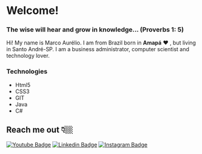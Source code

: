 # Welcome!

### The wise will hear and grow in knowledge... (Proverbs 1: 5)

Hi! My name is Marco Aurélio. I am from Brazil born in **Amapá** ❤️ , but living in Santo André-SP. I am a business administrator, computer scientist and technology lover.

### Technologies
- Html5
- CSS3
- GIT
- Java
- C#


## Reach me out 👇🏼


[![Youtube Badge](https://img.shields.io/badge/-Youtube-FF0000?style=flat-square&labelColor=FF0000&logo=youtube&logoColor=white&link=https://www.youtube.com/channel/UCkLjOF2OBiM_ZX0jy7O7cmA)](https://www.youtube.com/channel/UCkLjOF2OBiM_ZX0jy7O7cmA) [![Linkedin Badge](https://img.shields.io/badge/-LinkedIn-blue?style=flat-square&logo=Linkedin&logoColor=white&link=https://www.linkedin.com/in/marcopicanco/)](https://www.linkedin.com/in/marcopicanco/) [![Instagram Badge](https://img.shields.io/badge/-Instagram-purple?style=flat-square&logo=Instagram&logoColor=white&link=https://www.instagram.com/marcopicanco/)](https://www.instagram.com/marcopicanco/) 
